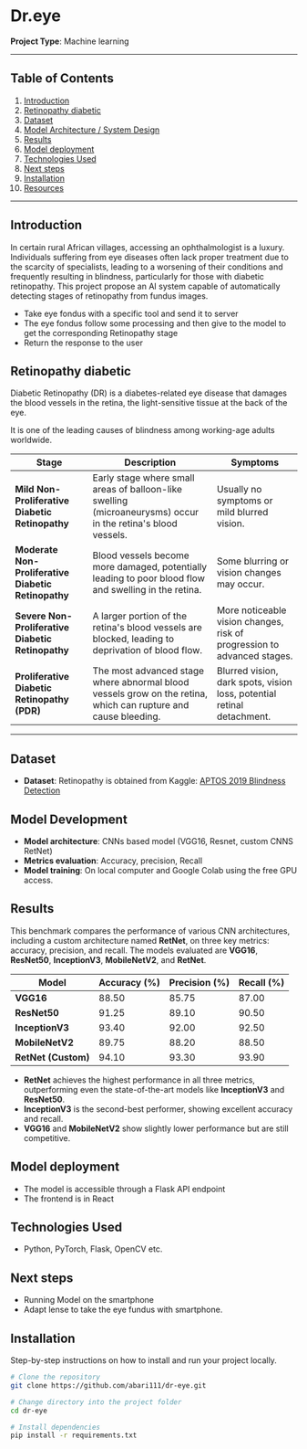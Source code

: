 # Dr.eye 

**Project Type**: Machine learning


---

## Table of Contents

1. [Introduction](#introduction)
3. [Retinopathy diabetic](#retinopathy-diabetic)
6. [Dataset](#dataset)
7. [Model Architecture / System Design](#model-development)
8. [Results](#results)
8. [Model deployment](#model-deployment)
5. [Technologies Used](#technologies-used)
8. [Next steps](next-steps)
8. [Installation](#installation)
9. [Resources](#contributing)

---

## Introduction

In certain rural African villages, accessing an ophthalmologist is a luxury. Individuals suffering from eye diseases often lack proper treatment due to the scarcity of specialists, leading to a worsening of their conditions and frequently resulting in blindness, particularly for those with diabetic retinopathy. This project propose an AI system capable of automatically detecting stages of retinopathy from fundus images.

- Take eye fondus with a specific tool and send it to server
- The eye fondus follow some processing and then give to the model to get the corresponding Retinopathy stage
- Return the response to the user

## Retinopathy diabetic

Diabetic Retinopathy (DR) is a diabetes-related eye disease that damages the blood vessels in the retina, the light-sensitive tissue at the back of the eye.

It is one of the leading causes of blindness among working-age adults worldwide.

| **Stage**                                      | **Description**                                                                                           | **Symptoms**                            |
|------------------------------------------------|-----------------------------------------------------------------------------------------------------------|-----------------------------------------|
| **Mild Non-Proliferative Diabetic Retinopathy** | Early stage where small areas of balloon-like swelling (microaneurysms) occur in the retina's blood vessels. | Usually no symptoms or mild blurred vision. |
| **Moderate Non-Proliferative Diabetic Retinopathy** | Blood vessels become more damaged, potentially leading to poor blood flow and swelling in the retina.        | Some blurring or vision changes may occur. |
| **Severe Non-Proliferative Diabetic Retinopathy** | A larger portion of the retina's blood vessels are blocked, leading to deprivation of blood flow.            | More noticeable vision changes, risk of progression to advanced stages. |
| **Proliferative Diabetic Retinopathy (PDR)**    | The most advanced stage where abnormal blood vessels grow on the retina, which can rupture and cause bleeding. | Blurred vision, dark spots, vision loss, potential retinal detachment. |

---
## Dataset

- **Dataset**: Retinopathy is obtained from Kaggle: [APTOS 2019 Blindness Detection](https://www.kaggle.com/competitions/aptos2019-blindness-detection/data)

## Model Development

- **Model architecture**: CNNs based model (VGG16, Resnet, custom CNNS RetNet)
- **Metrics evaluation**: Accuracy, precision, Recall
- **Model training**: On local computer and Google Colab using the free GPU access.

## Results

This benchmark compares the performance of various CNN architectures, including a custom architecture named **RetNet**, on three key metrics: accuracy, precision, and recall. The models evaluated are **VGG16**, **ResNet50**, **InceptionV3**, **MobileNetV2**, and **RetNet**.

| Model         | Accuracy (%) | Precision (%) | Recall (%) |
|---------------|--------------|---------------|------------|
| **VGG16**     | 88.50        | 85.75         | 87.00      |
| **ResNet50**  | 91.25        | 89.10         | 90.50      |
| **InceptionV3**| 93.40       | 92.00         | 92.50      |
| **MobileNetV2**| 89.75       | 88.20         | 88.50      |
| **RetNet (Custom)**| 94.10   | 93.30         | 93.90      |

- **RetNet** achieves the highest performance in all three metrics, outperforming even the state-of-the-art models like **InceptionV3** and **ResNet50**.
- **InceptionV3** is the second-best performer, showing excellent accuracy and recall.
- **VGG16** and **MobileNetV2** show slightly lower performance but are still competitive.

## Model deployment
- The model is accessible through a Flask API endpoint
- The frontend is in React 
## Technologies Used
- Python, PyTorch, Flask, OpenCV etc.

## Next steps
- Running Model on the smartphone
- Adapt lense to take the eye fundus with smartphone.

## Installation

Step-by-step instructions on how to install and run your project locally.

```bash
# Clone the repository
git clone https://github.com/abari111/dr-eye.git

# Change directory into the project folder
cd dr-eye

# Install dependencies
pip install -r requirements.txt 

